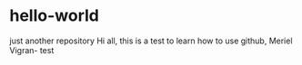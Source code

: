 # hello-world
just another repository
Hi all, 
this is a test to learn how to use github, Meriel Vigran- test
